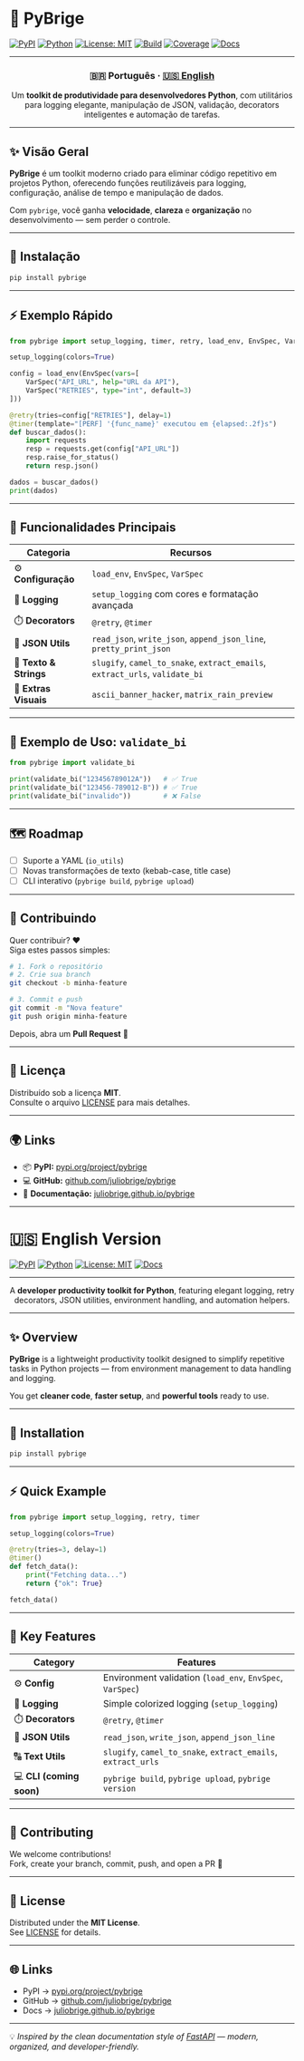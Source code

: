 # 🐍 PyBrige

[![PyPI](https://img.shields.io/pypi/v/pybrige.svg?color=blue&label=pypi)](https://pypi.org/project/pybrige/)
[![Python](https://img.shields.io/badge/python-3.8%2B-blue.svg)](https://pypi.org/project/pybrige/)
[![License: MIT](https://img.shields.io/badge/license-MIT-green.svg)](https://github.com/juliobrige/pybrige/blob/main/LICENSE)
[![Build](https://github.com/juliobrige/pybrige/actions/workflows/python-tests.yml/badge.svg)](https://github.com/juliobrige/pybrige/actions/workflows/python-tests.yml)
[![Coverage](https://img.shields.io/badge/coverage-92%25-brightgreen.svg)](https://github.com/juliobrige/pybrige)
[![Docs](https://img.shields.io/badge/docs-online-blue.svg)](https://juliobrige.github.io/pybrige/)

---

<div align="center">

### 🇧🇷 Português · [🇺🇸 English](#english-version)

Um **toolkit de produtividade para desenvolvedores Python**, com utilitários para logging elegante, manipulação de JSON, validação, decorators inteligentes e automação de tarefas.

</div>

---

## ✨ Visão Geral

**PyBrige** é um toolkit moderno criado para eliminar código repetitivo em projetos Python, oferecendo funções reutilizáveis para logging, configuração, análise de tempo e manipulação de dados.

Com `pybrige`, você ganha **velocidade**, **clareza** e **organização** no desenvolvimento — sem perder o controle.

---

## 🚀 Instalação

```bash
pip install pybrige
```

---

## ⚡ Exemplo Rápido

```python
from pybrige import setup_logging, timer, retry, load_env, EnvSpec, VarSpec

setup_logging(colors=True)

config = load_env(EnvSpec(vars=[
    VarSpec("API_URL", help="URL da API"),
    VarSpec("RETRIES", type="int", default=3)
]))

@retry(tries=config["RETRIES"], delay=1)
@timer(template="[PERF] '{func_name}' executou em {elapsed:.2f}s")
def buscar_dados():
    import requests
    resp = requests.get(config["API_URL"])
    resp.raise_for_status()
    return resp.json()

dados = buscar_dados()
print(dados)
```

---

## 🔧 Funcionalidades Principais

| Categoria | Recursos |
|------------|-----------|
| ⚙️ **Configuração** | `load_env`, `EnvSpec`, `VarSpec` |
| 🧠 **Logging** | `setup_logging` com cores e formatação avançada |
| ⏱️ **Decorators** | `@retry`, `@timer` |
| 🧩 **JSON Utils** | `read_json`, `write_json`, `append_json_line`, `pretty_print_json` |
| 🧵 **Texto & Strings** | `slugify`, `camel_to_snake`, `extract_emails`, `extract_urls`, `validate_bi` |
| 🎨 **Extras Visuais** | `ascii_banner_hacker`, `matrix_rain_preview` |

---

## 🧪 Exemplo de Uso: `validate_bi`

```python
from pybrige import validate_bi

print(validate_bi("123456789012A"))   # ✅ True
print(validate_bi("123456-789012-B")) # ✅ True
print(validate_bi("invalido"))        # ❌ False
```

---

## 🗺️ Roadmap

- [ ] Suporte a YAML (`io_utils`)  
- [ ] Novas transformações de texto (kebab-case, title case)  
- [ ] CLI interativo (`pybrige build`, `pybrige upload`)  

---

## 🤝 Contribuindo

Quer contribuir? ❤️  
Siga estes passos simples:

```bash
# 1. Fork o repositório
# 2. Crie sua branch
git checkout -b minha-feature

# 3. Commit e push
git commit -m "Nova feature"
git push origin minha-feature
```

Depois, abra um **Pull Request** 🚀

---

## 📄 Licença

Distribuído sob a licença **MIT**.  
Consulte o arquivo [LICENSE](LICENSE) para mais detalhes.

---

## 🌍 Links

- 📦 **PyPI:** [pypi.org/project/pybrige](https://pypi.org/project/pybrige)
- 💻 **GitHub:** [github.com/juliobrige/pybrige](https://github.com/juliobrige/pybrige)
- 📘 **Documentação:** [juliobrige.github.io/pybrige](https://juliobrige.github.io/pybrige)

---

# 🇺🇸 English Version

[![PyPI](https://img.shields.io/pypi/v/pybrige.svg?color=blue&label=pypi)](https://pypi.org/project/pybrige/)
[![Python](https://img.shields.io/badge/python-3.8%2B-blue.svg)](https://pypi.org/project/pybrige/)
[![License: MIT](https://img.shields.io/badge/license-MIT-green.svg)](https://github.com/juliobrige/pybrige/blob/main/LICENSE)
[![Docs](https://img.shields.io/badge/docs-online-blue.svg)](https://juliobrige.github.io/pybrige/)

---

<div align="center">

A **developer productivity toolkit for Python**, featuring elegant logging, retry decorators, JSON utilities, environment handling, and automation helpers.

</div>

---

## ✨ Overview

**PyBrige** is a lightweight productivity toolkit designed to simplify repetitive tasks in Python projects — from environment management to data handling and logging.

You get **cleaner code**, **faster setup**, and **powerful tools** ready to use.

---

## 🚀 Installation

```bash
pip install pybrige
```

---

## ⚡ Quick Example

```python
from pybrige import setup_logging, retry, timer

setup_logging(colors=True)

@retry(tries=3, delay=1)
@timer()
def fetch_data():
    print("Fetching data...")
    return {"ok": True}

fetch_data()
```

---

## 🔧 Key Features

| Category | Features |
|-----------|-----------|
| ⚙️ **Config** | Environment validation (`load_env`, `EnvSpec`, `VarSpec`) |
| 🧠 **Logging** | Simple colorized logging (`setup_logging`) |
| ⏱️ **Decorators** | `@retry`, `@timer` |
| 🧩 **JSON Utils** | `read_json`, `write_json`, `append_json_line` |
| 🔠 **Text Utils** | `slugify`, `camel_to_snake`, `extract_emails`, `extract_urls` |
| 💻 **CLI (coming soon)** | `pybrige build`, `pybrige upload`, `pybrige version` |

---

## 🤝 Contributing

We welcome contributions!  
Fork, create your branch, commit, push, and open a PR 🚀

---

## 📄 License

Distributed under the **MIT License**.  
See [LICENSE](LICENSE) for details.

---

## 🌐 Links

- PyPI → [pypi.org/project/pybrige](https://pypi.org/project/pybrige)  
- GitHub → [github.com/juliobrige/pybrige](https://github.com/juliobrige/pybrige)  
- Docs → [juliobrige.github.io/pybrige](https://juliobrige.github.io/pybrige)

---

💡 *Inspired by the clean documentation style of [FastAPI](https://fastapi.tiangolo.com/) — modern, organized, and developer-friendly.*
